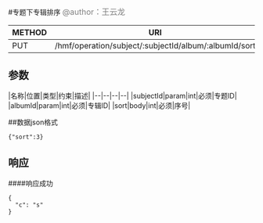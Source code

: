 
#专题下专辑排序
<font color="gray" size="3">@author：王云龙</font>

|METHOD|URI|
|--|--|
|PUT|/hmf/operation/subject/:subjectId/album/:albumId/sort|

## 参数

|名称|位置|类型|约束|描述|
|--|--|--|--|
|subjectId|param|int|必须|专题ID|
|albumId|param|int|必须|专辑ID|
|sort|body|int|必须|序号|

##数据json格式
```
{"sort":3}
```

## 响应
####响应成功
```
{
  "c": "s"
}
```